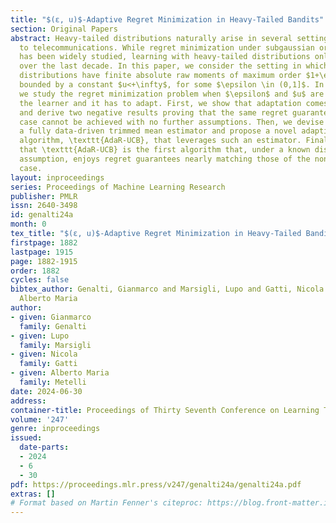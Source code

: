 ```yaml
---
title: "$(ε, u)$-Adaptive Regret Minimization in Heavy-Tailed Bandits"
section: Original Papers
abstract: Heavy-tailed distributions naturally arise in several settings, from finance
  to telecommunications. While regret minimization under subgaussian or bounded rewards
  has been widely studied, learning with heavy-tailed distributions only gained popularity
  over the last decade. In this paper, we consider the setting in which the reward
  distributions have finite absolute raw moments of maximum order $1+\epsilon$, uniformly
  bounded by a constant $u<+\infty$, for some $\epsilon \in (0,1]$. In this setting,
  we study the regret minimization problem when $\epsilon$ and $u$ are unknown to
  the learner and it has to adapt. First, we show that adaptation comes at a cost
  and derive two negative results proving that the same regret guarantees of the non-adaptive
  case cannot be achieved with no further assumptions. Then, we devise and analyze
  a fully data-driven trimmed mean estimator and propose a novel adaptive regret minimization
  algorithm, \texttt{AdaR-UCB}, that leverages such an estimator. Finally, we show
  that \texttt{AdaR-UCB} is the first algorithm that, under a known distributional
  assumption, enjoys regret guarantees nearly matching those of the non-adaptive heavy-tailed
  case.
layout: inproceedings
series: Proceedings of Machine Learning Research
publisher: PMLR
issn: 2640-3498
id: genalti24a
month: 0
tex_title: "$(ε, u)$-Adaptive Regret Minimization in Heavy-Tailed Bandits"
firstpage: 1882
lastpage: 1915
page: 1882-1915
order: 1882
cycles: false
bibtex_author: Genalti, Gianmarco and Marsigli, Lupo and Gatti, Nicola and Metelli,
  Alberto Maria
author:
- given: Gianmarco
  family: Genalti
- given: Lupo
  family: Marsigli
- given: Nicola
  family: Gatti
- given: Alberto Maria
  family: Metelli
date: 2024-06-30
address:
container-title: Proceedings of Thirty Seventh Conference on Learning Theory
volume: '247'
genre: inproceedings
issued:
  date-parts:
  - 2024
  - 6
  - 30
pdf: https://proceedings.mlr.press/v247/genalti24a/genalti24a.pdf
extras: []
# Format based on Martin Fenner's citeproc: https://blog.front-matter.io/posts/citeproc-yaml-for-bibliographies/
---
```

